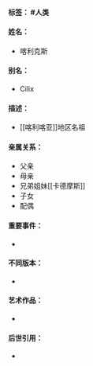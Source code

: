 #### 标签： #人类
#### 姓名：
- 喀利克斯
#### 别名：
- Cilix
#### 描述：
- [[喀利喀亚]]地区名祖
#### 亲属关系：
- 父亲
- 母亲
- 兄弟姐妹[[卡德摩斯]]
- 子女
- 配偶
#### 重要事件：
- 
#### 不同版本：
- 
#### 艺术作品：
- 
#### 后世引用：
- 